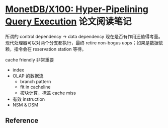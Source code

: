 # [MonetDB/X100: Hyper-Pipelining Query Execution](http://cidrdb.org/cidr2005/papers/P19.pdf) 论文阅读笔记

所谓的 control dependency -> data dependency 现在是否有作用还值得考量。现代处理器可以对两个分支都执行，最终 retire non-bogus uops；如果是数据依赖，指令会在 reservation station 等待。

cache friendly 非常重要

- index
- OLAP 的数据流
  - branch pattern
  - fit in cacheline
  - 按块计算，掩盖 cache miss
- 有效 instruction
- NSM & DSM

## Reference
